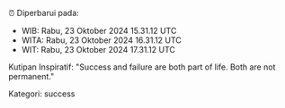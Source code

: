 ⏰ Diperbarui pada:
- WIB: Rabu, 23 Oktober 2024 15.31.12 UTC
- WITA: Rabu, 23 Oktober 2024 16.31.12 UTC
- WIT: Rabu, 23 Oktober 2024 17.31.12 UTC

Kutipan Inspiratif:
"Success and failure are both part of life. Both are not permanent."


Kategori: success


